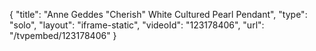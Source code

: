{
    "title": "Anne Geddes \"Cherish\" White Cultured Pearl Pendant",
    "type": "solo",
    "layout": "iframe-static",
    "videoId": "123178406",
    "url": "\/tvpembed\/123178406"
}